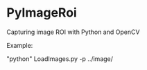 # PyImageRoi
Capturing image ROI with Python and OpenCV

Example:

"python" LoadImages.py -p ../image/
